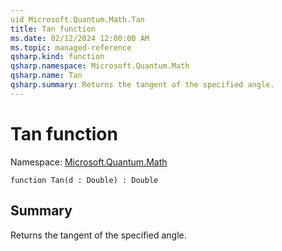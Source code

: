 ```yaml
---
uid Microsoft.Quantum.Math.Tan
title: Tan function
ms.date: 02/12/2024 12:00:00 AM
ms.topic: managed-reference
qsharp.kind: function
qsharp.namespace: Microsoft.Quantum.Math
qsharp.name: Tan
qsharp.summary: Returns the tangent of the specified angle.
---
```


# Tan function

Namespace: [Microsoft.Quantum.Math](xref:Microsoft.Quantum.Math)

```qsharp
function Tan(d : Double) : Double
```

## Summary
Returns the tangent of the specified angle.
